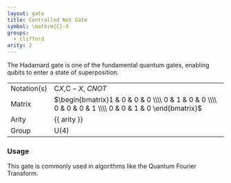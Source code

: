 ```yaml
---
layout: gate
title: Controlled Not Gate
symbol: \mathrm{C}-X
groups:
  - clifford
arity: 2
---
```


The Hadamard gate is one of the fundamental quantum gates, enabling qubits to enter a state of superposition.

|             |                                                                                                       |
| ----------- | ----------------------------------------------------------------------------------------------------- |
| Notation(s) | $\mathrm{C}X$,$\mathrm{C}-X$, $CNOT$                                                                  |
| Matrix      | $\begin{bmatrix}1 & 0 & 0 & 0 \\\\ 0 & 1 & 0 & 0 \\\\ 0 & 0 & 0 & 1 \\\\ 0 & 0 & 1 & 0 \end{bmatrix}$ |
| Arity       | {{ arity }}                                                                                           |
| Group       | $\mathsf{U}(4)$                                                                                       |

### Usage

This gate is commonly used in algorithms like the Quantum Fourier Transform.
